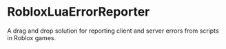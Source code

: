 # RobloxLuaErrorReporter
A drag and drop solution for reporting client and server errors from scripts in Roblox games.
